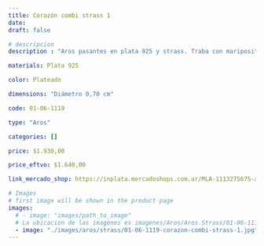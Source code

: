 ```yaml
---
title: Corazón combi strass 1
date: 
draft: false

# descripcion
description : "Aros pasantes en plata 925 y strass. Traba con mariposita."

materials: Plata 925

color: Plateado

dimensions: "Diámetro 0,70 cm"

code: 01-06-1119

type: "Aros"

categories: []

price: $1.930,00

price_eftvo: $1.640,00

link_mercado_shop: https://inplata.mercadoshops.com.ar/MLA-1113275675-aros-en-plata-925-y-strass-corazón-combi-strass-1-_JM

# Images
# first image will be shown in the product page
images:
  # - image: "images/path_to_image"
  # La ubicacion de las imagenes es imagenes/Aros/Aros.Strass/01-06-1119-corazon-combi-strass-1
  - image: "./images/aros/strass/01-06-1119-corazon-combi-strass-1.jpg"
---
```

